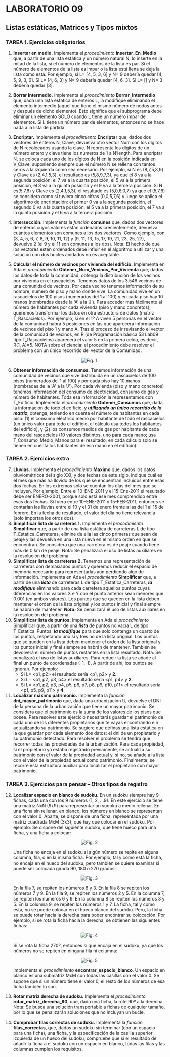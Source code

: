 # LABORATORIO 09
## Listas estáticas, Matrices y Tipos mixtos
### TAREA 1. Ejercicios obligatorios
1. **Insertar en medio.** Implementa el _procedimiento_ **Insertar_En_Medio** que, a partir de una lista estática y un número natural N, lo inserte en la mitad de la lista, si el número de elementos de la lista es par. Si el número de elementos de la lista es impar o la lista está llena se deja la lista como está. Por ejemplo, si L= [4, 5, 3, 6] y N= 9 debería quedar [4, 5, 9, 3, 6]. Si L= [4, 6, 3] y N= 9 debería quedar [4, 6, 3]. Si L= [] y N= 3 debería quedar [3].
2. **Borrar intermedio.** Implementa el _procedimiento_ **Borrar_Intermedio** que, dada una lista estática de enteros L, la modifique eliminando el elemento intermedio (aquel que tiene el mismo número de nodos antes y después de dicho elemento). Esto significa que el subprograma debe eliminar un elemento SOLO cuando L tiene un número impar de elementos. Si L tiene un número par de elementos, entonces no se hace nada a la lista de partida.
3. **Encriptar.** Implementa el _procedimiento_ **Encriptar** que, dados dos vectores de enteros N, Clave, devuelva otro vector Num con los dígitos de N recolocados usando la clave. N representa los dígitos de un número entero y clave tiene los números de 1 a N’length. Para encriptar N, se coloca cada uno de los dígitos de N en la posición indicada en V_Clave, suponiendo siempre que el número N se rellena con tantos ceros a la izquierda como sea necesario. Por ejemplo, si N es (8,7,5,3,9) y Clave es (2,4,1,5,3), el resultado es (5,8,9,7,3), ya que el 8 va a la segunda posición, el 7 va a la cuarta posición, el 5 va a la primera posición, el 3 va a la quinta posición y el 9 va a la tercera posición. Si N es(5,7,6) y Clave es (2,4,1,5,3), el resultado es (5,0,6,0,7) ya que el (5,7,6) se considera como si tuviera cinco cifras (0,0,5,7,6) y luego se aplica el algoritmo de encriptación: el primer 0 va a la segunda posición, el segundo 0 va a la cuarta posición, el 5 va a la primera posición, el 7 va a la quinta posición y el 6 va a la tercera posición.
4. **Intersección.** Implementa la _función_ **comunes** que, dados dos vectores de enteros cuyos valores están ordenados crecientemente, devuelva cuántos elementos son comunes a los dos vectores. Como ejemplo, con (3, 4, 5, 6, 7, 8, 9, 10, 11, 12) y (9, 11, 13, 15, 17, 19, 21, 23, 25, 27), devuelve 2 (el 9 y el 11 son comunes a los dos). Nota: El hecho de que los vectores estén ordenados debe influir en el algoritmo a utilizar y una solución con dos bucles anidados no es aceptable.
5. **Calcular el número de vecinos por vivienda del edificio.** Implementa en Ada el _procedimiento_ **Obtener_Num_Vecinos_Por_Vivienda** que, dados los datos de toda la comunidad, obtenga la distribución de los vecinos por vivienda en el rascacielos. Tenemos datos de los 3.546 vecinos de una comunidad de vecinos. Por cada vecino tenemos información de su nombre, número de piso y mano donde vive. La comunidad vive en un rascacielos de 100 pisos (numerados del 1 al 100) y en cada piso hay 10 manos (nombradas desde la ‘A’ a la ‘J’). Para acceder más fácilmente al número de habitantes por cada vivienda (piso y mano concretos), queremos transformar los datos en otra estructura de datos (matriz T_Rascacielos). Por ejemplo, si en el 1º A viven 5 personas en el vector de la comunidad habrá 5 posiciones en las que aparecerá información de vecinos del piso 1 y mano A. Tras el proceso de ir revisando el vector de la comunidad de vecinos, en R (de Programación básica 53 Lab09 tipo T_Rascacielos) aparecerá el valor 5 en la primera celda, es decir, R(1, A)=5. NOTA sobre eficiencia: el procedimiento debe resolver el problema con un único recorrido del vector de la Comunidad.

    <div align="center">
        <img src="https://github.com/lukabergs/ia-pb-lab09/assets/52601751/1d9c445c-ed47-4696-9448-8ef699ac2411" title="Fig. 1">
    </div>

6. **Obtener información de consumos.** Tenemos información de una comunidad de vecinos que vive distribuida en un rascacielos de 100 pisos (numerados del 1 al 100) y por cada piso hay 10 manos (nombradas de la 'A' a la 'J'). Por cada vivienda (piso y mano concretos) tenemos información del consumo de electricidad, consumo de gas y número de habitantes. Toda esa información la representamos con T_Edificio. Implementa el _procedimiento_ **Obtener_Consumos** que, dada la información de todo el edificio, y _**utilizando un único recorrido de la matriz**_, obtenga, teniendo en cuenta el número de habitantes en cada piso: (1) el consumo eléctrico medio por habitante de todo el rascacielos (un único valor para todo el edificio, el cálculo usa todos los habitantes del edificio), y (2) los consumos medios de gas por habitante de cada mano del rascacielos (10 valores distintos, uno para cada mano; usa T_Consumo_Medio_Manos para el resultado; en cada cálculo solo se tienen en cuenta los habitantes de esa mano en el edificio).
### TAREA 2. Ejercicios extra
7. **Lluvias.** Implementa el _procedimiento_ **Maximo** que, dados los datos pluviométricos del siglo XXI, y dos fechas de este siglo, indique cuál es el mes que más ha llovido de los que se encuentran incluidos entre esas dos fechas. En los extremos solo se cuentan los días del mes que se incluyen. Por ejemplo, Entre el 10-ENE-2011 y el 15-Ene-2011 el resultado debe ser ENERO-2001, porque solo está ese mes comprendido entre esas dos fechas. Si fuera entre 10-ENE-2011 y 15-FEB-2011, entonces se contarían las lluvias entre el 10 y el 31 de enero frente a las del 1 al 15 de febrero. En la fecha de resultado, el valor del día no tiene relevancia (solo importan los otros dos).
8. **Simplificar lista de carreteras 1.** Implementa el _procedimiento_ **Simplificar** que, a partir de una lista estática de carreteras L de tipo T_Estatica_Carreteras, elimine de ella las cinco primeras que sean de peaje y las devuelva en una lista nueva en el mismo orden en que se encuentran. Se considera que una carretera es de peaje cuando tiene más de 0 km de peaje. Nota: Se penalizará el uso de listas auxiliares en la resolución del problema.
9. **Simplificar lista de carreteras 2.** Tenemos una representación de carreteras con demasiados puntos y queremos reducir el espacio de memoria necesario para representarlas aun perdiendo algo de información. Implementa en Ada el _procedimiento_ **Simplificar** que, a partir de una _**lista**_ de carreteras L de tipo T_Estatica_Carreteras, _**la modifique**_ eliminando para cada carretera aquellos puntos cuyas diferencias en los valores X e Y con el punto anterior sean menores que 0.001 (en ambos valores). Los puntos que se queden en la lista deben mantener el orden de la lista original y los puntos inicial y final siempre se habrán de mantener. _**Nota:**_ Se penalizará el uso de listas auxiliares en la resolución del problema.
10. **Simplificar lista de puntos.** Implementa en Ada el _procedimiento_ Simplificar que, a partir de una _**lista**_ de puntos no vacía L de tipo T_Estatica_Puntos, _**la modifique**_ para que solo contenga un cuarto de los puntos, respetando uno sí y tres no de la lista original. Los puntos que se queden en la lista deben mantener el orden de la lista original y los puntos inicial y final siempre se habrán de mantener. También se devolverá el número de puntos restantes en la lista resultado. Nota: Se penalizará el uso de listas auxiliares. Para reducir la lista se añade al final un punto de coordenadas (-1,-1), A partir de ahí, los puntos se ignoran. Por ejemplo:
    - Si L= <p1, p2> el resultado sería <p1, p2> y **2**.
    - Si L= <p1, p2, p3, p4> el resultado sería <p1, p4> y **2**.
    - Si L= <p1, p2, p3, p4, p5, p6, p7, p8, p9, p10, p11> el resultado sería <p1, p5, p9, p11> y **4**.
11. **Localizar máximo patrimonio.** Implementa la _función_ **dni_mayor_patrimonio** que, dada una urbanización U, devuelve el DNI de la persona de la urbanización que tiene un mayor patrimonio. Se considera que el patrimonio es la suma de los valores de los pisos que posee. Para resolver este ejercicio necesitarás guardar el patrimonio de cada uno de los diferentes propietarios que te vayas encontrando e ir actualizando su patrimonio. Se sugiere que definas una lista estática en la que guardar por cada elemento dos datos: el dni de un propietario y su patrimonio detectado. Para resolver el problema se tendrá que recorrer todas las propiedades de la urbanización. Para cada propiedad, si el propietario ya estaba registrado previamente, se actualiza su patrimonio con el valor de la propiedad actual y, si no, se añade a la lista con el valor de la propiedad actual como patrimonio. Finalmente, se recorre esta estructura auxiliar para localizar el propietario con mayor patrimonio.
### TAREA 3. Ejercicios para pensar – Otros tipos de registro
12. **Localizar espacio en blanco de sudoku.** En un sudoku siempre hay 9 fichas, cada una con los 9 números (1, 2, …9). En este ejercicio se tiene una matriz NxN (9x9) para representar un sudoku a medio rellenar. En una ficha sin rellenar, en blanco, los números en blanco se representan con el valor 0. Aparte, se dispone de una ficha, representada por una matriz cuadrada MxM (3x3), que hay que colocar en el sudoku. Por ejemplo: Se dispone del siguiente sudoku, que tiene hueco para una ficha, y una ficha a colocar:

    <div align="center">
        <img src="https://github.com/lukabergs/ia-pb-lab09/assets/52601751/d4cb3c68-142d-4ae3-bbac-d8d8a95ab6c0" title="Fig. 2">
    </div>

    Una ficha no encaja en el sudoku si algún número se repite en alguna columna, fila, o en la misma ficha. Por ejemplo, tal y como está la ficha, no encaja en el hueco del sudoku, pero también se quiere examinar si puede ser colocada girada 90, 180 o 270 grados:

    <div align="center">
        <img src="https://github.com/lukabergs/ia-pb-lab09/assets/52601751/dece5395-9320-4dbb-888c-82d96ba10f09" title="Fig. 3">
    </div>

    En la fila 7, se repiten los números 8 y 3. En la fila 8 se repiten los números 7 y 9. En la fila 9, se repiten los números 2 y 5. En la columna 7, se repiten los números 6 y 9. En la columna 8 se repiten los números 3 y 5. En la columna 9, se repiten los números 1 y 7. La ficha, tal y como está, no se puede colocar en el hueco blanco del sudoku. Pero, la ficha se puede rotar hacia la derecha para poder encontrar su colocación. Por ejemplo, si se rota la ficha hacia la derecha, se obtienen las siguientes fichas:

    <div align="center">
        <img src="https://github.com/lukabergs/ia-pb-lab09/assets/52601751/cb99894f-8867-4790-8678-1306298f44a3" title="Fig. 4">
    </div>

    Si se rota la ficha 270º, entonces sí que encaja en el sudoku, ya que los números no se repiten en ninguna fila ni columna:

    <div align="center">
        <img src="https://github.com/lukabergs/ia-pb-lab09/assets/52601751/3524fdd4-a2bb-4ed7-9f1c-86ae37639a4e" title="Fig. 5">
    </div>

    Implementa el _procedimiento_ **encontrar_espacio_blanco**. Un espacio en blanco es una submatriz MxM con todas las casillas con el valor 0. Se supone que si un número tiene el valor 0, el resto de los números de esa ficha también lo son.
  
12. **Rotar matriz derecha de sudoku.** Implementa el _procedimiento_ **rotar_matriz_derecha_90**, que, dada una ficha, la rote 90º a la derecha. Nota: Se busca una solución transportable a fichas de cualquier tamaño, por lo que se penalizarán soluciones que no incluyan un bucle.

13. **Comprobar filas correctas de sudoku.** Implementa la _función_ **filas_correctas**, que, dados un sudoku sin terminar (con un espacio para una ficha), una ficha, y la especificación de la casilla superior izquierda de un hueco del sudoku, compruebe que si el resultado de añadir la ficha a el sudoku con un espacio en blanco, todas las filas y las columnas cumplen los requisitos.
